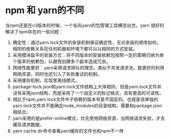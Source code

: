 # npm 和 yarn的不同

当npm还是在v3版本的时候，一个名叫yarn的包管理工具横空出世。yarn 很好的解决了npm存在的一些问题：

1. 确定性：通过yarn.lock文件的安装机制保证确定性，无论安装的顺序如何，相同的依赖关系在任何机器和环境下都可以以相同的方式安装。
2. 采用模块扁平的安装方式：将不同版本的安装依赖包按照一定的策略归纳为单个版本的依赖包，以避免创建多个副本造成冗余。
3. 网络性能更好：yarn采用请求排队的理念。类似于并发请求池，能更好的利用网络资源，同时也还引入了失败重试的机制。
4. 采用缓存机制，实现里离线模式。
5. package-lock.json和yarn.lock文件结构上大体相同，但是yarn.lock文件并没有采用json结构，而是采用了一个自定义的标记格式，具有更高的可读性。
6. 相比于npm,yarn.lock文件中子依赖的版本号是不固定的。也就是说单独的yarn.lock文件并不能确定node_modules的目录结构，需要和package.json相结合。
7. yarn采用的是prefer-online模式，优先使用网络资源，当网络请求失败，才去缓存请求数据。
8. yarn cache dir命令查看yarn缓存的文件也和npm不一样